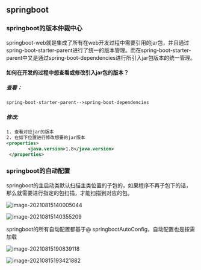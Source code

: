 ## springboot

### springboot的版本仲裁中心

springboot-web就是集成了所有在web开发过程中需要引用的jar包，并且通过spring-boot-starter-parent进行了统一的版本管理。而在spring-boot-starter-parent中又是通过spring-boot-dependencies进行所引入jar包版本的统一管理。

#### 如何在开发的过程中想查看或修改引入jar包的版本？

##### 查看：

```xml
spring-boot-starter-parent-->spring-boot-dependencies
```

##### 修改:

```xml
1. 查看对应jar的版本
2. 在如下位置进行修改想要的jar版本
<properties>
        <java.version>1.8</java.version>
 </properties>
```



### springboot的自动配置

springboot的主启动类默认扫描主类位置的子包的，如果程序不再子包下的话，那么就需要进行指定的包扫描，才能扫描到对应的包。

![image-20210815140005044](C:\Users\19586\AppData\Roaming\Typora\typora-user-images\image-20210815140005044.png)

![image-20210815140355209](C:\Users\19586\AppData\Roaming\Typora\typora-user-images\image-20210815140355209.png)

springboot的所有自动配置都基于@ springbootAutoConfig，自动配置也是按需加载

![image-20210815190839118](C:\Users\19586\AppData\Roaming\Typora\typora-user-images\image-20210815190839118.png)

![image-20210815193421882](C:\Users\19586\AppData\Roaming\Typora\typora-user-images\image-20210815193421882.png)